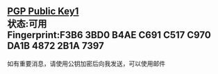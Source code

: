 [PGP Public Key1](PGP1.asc)  
状态:可用  
Fingerprint:F3B6 3BD0 B4AE C691 C517  C970 DA1B 4872 2B1A 7397  
---
如有重要消息，请使用公钥加密后向我发送，可以使用邮件  
